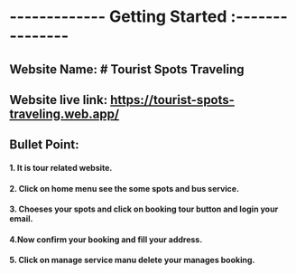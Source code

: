 # ------------- Getting Started :---------------

## Website Name: # Tourist Spots Traveling

## Website live link: https://tourist-spots-traveling.web.app/

## Bullet Point:
#### 1. It is tour related website.
#### 2. Click on home menu see the some spots and bus service.
#### 3. Choeses your spots and click on booking tour button and login your email.
#### 4.Now confirm your booking and fill your address. 
#### 5. Click on manage service manu delete your manages booking. 
